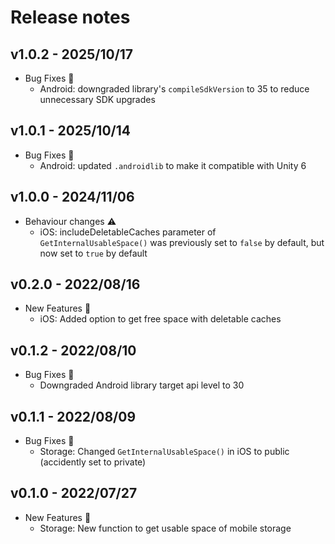 # Release notes

## v1.0.2 - 2025/10/17

- Bug Fixes :bug:
  - Android: downgraded library's `compileSdkVersion` to 35 to reduce unnecessary SDK upgrades

## v1.0.1 - 2025/10/14

- Bug Fixes :bug:
  - Android: updated `.androidlib` to make it compatible with Unity 6

## v1.0.0 - 2024/11/06

- Behaviour changes :warning:
  - iOS: includeDeletableCaches parameter of `GetInternalUsableSpace()` was previously set to `false` by default, but now set to `true` by default

## v0.2.0 - 2022/08/16

- New Features :rocket:
  - iOS: Added option to get free space with deletable caches

## v0.1.2 - 2022/08/10

- Bug Fixes :bug:
  - Downgraded Android library target api level to 30

## v0.1.1 - 2022/08/09

- Bug Fixes :bug:
  - Storage: Changed `GetInternalUsableSpace()` in iOS to public (accidently set to private)

## v0.1.0 - 2022/07/27

- New Features :rocket:
  - Storage: New function to get usable space of mobile storage 
